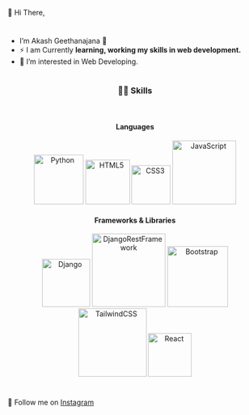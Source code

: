 👋 Hi There, 
#
- I’m Akash Geethanajana :hugs:
- ⚡ I am Currently **learning, working my skills in web development.**
- 👀 I’m interested in Web Developing.

#

<h3 align="center">
  👨‍💻 Skills
</h3>

<br/>

<div align="center">
  <h4>Languages</h4>
  <img alt="Python" width="98px" src="https://img.shields.io/badge/python-1a1e33?style=for-the-badge&logo=python&logoColor=465dc7" />
  <img alt="HTML5" width="88px" src="https://img.shields.io/badge/HTML5-E34F26?style=for-the-badge&logo=html5&logoColor=white" />
  <img alt="CSS3" width="77px" src="https://img.shields.io/badge/CSS3-1572B6?style=for-the-badge&logo=css3&logoColor=white" />
  <img alt="JavaScript" width="126px" src="https://img.shields.io/badge/JavaScript-F7DF1E?style=for-the-badge&logo=javascript&logoColor=black" />
  
  <br/>
  
  <h4>Frameworks & Libraries</h4>
  
  <img alt="Django" width="95px" src="https://img.shields.io/badge/django-%23092E20.svg?style=for-the-badge&logo=django&logoColor=61DAFB" />
  <img alt="DjangoRestFramework" width="145px" src="https://img.shields.io/badge/DJANGO-REST-ff1709?style=for-the-badge&logo=django&logoColor=white&color=ff1709&labelColor=gray" />
  <img alt="Bootstrap" width="120px" src="https://img.shields.io/badge/bootstrap-%23563D7C.svg?style=for-the-badge&logo=bootstrap&logoColor=white" />
  <img alt="TailwindCSS" width="135px" src="https://img.shields.io/badge/tailwindcss-%2338B2AC.svg?style=for-the-badge&logo=tailwind-css&logoColor=white" />
  <img alt="React" width="86px" src="https://img.shields.io/badge/React-20232A?style=for-the-badge&logo=react&logoColor=61DAFB" />
  
  
  
</div>
 
#



🚀 Follow me on [Instagram](https://www.instagram.com/geeth_akash_/)








<!--
**Geeth-AK-07/geeth-ak-07** is a ✨ _special_ ✨ repository because its `README.md` (this file) appears on your GitHub profile.

Here are some ideas to get you started:
-->
<!-- - 🌱 I’m currently learning Reactjs -->
<!-- - 👯 I’m looking to collaborate on ... -->
<!-- - 🤔 I’m looking for help with ... -->
<!-- - 💬 Ask me about ...
- 📫 How to reach me: ...
- 😄 Pronouns: ...
- ⚡ Fun fact: ... -->


